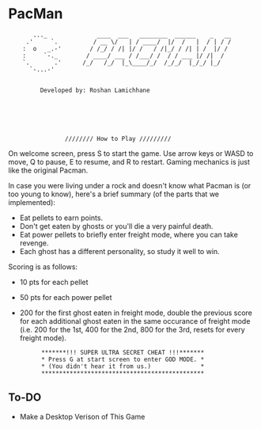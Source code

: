 # PacMan


	       ..._              ____  ___   ________  ______    _   __
	     .'     `.          / __ \/   | / ____/  |/  /   |  / | / /
	    :  o   _.-'        / /_/ / /| |/ /   / /|_/ / /| | /  |/ / 
	    :     `-._        / ____/ ___ / /___/ /  / / ___ |/ /|  /  
	    `.       .'      /_/   /_/  |_\____/_/  /_/_/  |_/_/ |_/   
	      `-...-'                                                  


	         Developed by: Roshan Lamichhane






               	 	//////// How to Play /////////

 On welcome screen, press S to start the game.
 Use arrow keys or WASD to move, Q to pause, E to resume, and R to restart.
 Gaming mechanics is just like the original Pacman.

 In case you were living under a rock and doesn't know what Pacman is (or too 
 young to know), here's a brief summary (of the parts that we implemented):
 - Eat pellets to earn points.
 - Don't get eaten by ghosts or you'll die a very painful death.
 - Eat power pellets to briefly enter freight mode, where you can take revenge.
 - Each ghost has a different personality, so study it well to win.

 Scoring is as follows:
 - 10 pts for each pellet
 - 50 pts for each power pellet
 - 200 for the first ghost eaten in freight mode, double the previous score for
   each additional ghost eaten in the same occurance of freight mode (i.e. 200
   for the 1st, 400 for the 2nd, 800 for the 3rd, resets for every freight mode).


			 *******!!! SUPER ULTRA SECRET CHEAT !!!*******
			 * Press G at start screen to enter GOD MODE. *
			 * (You didn't hear it from us.)              *
			 **********************************************


## To-DO

* Make a Desktop Verison of This Game
